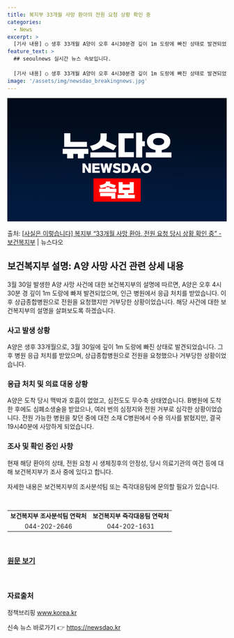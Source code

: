 ```yaml
---
title: 복지부 33개월 사망 환아의 전원 요청 상황 확인 중
categories:
  - News
excerpt: >
  [기사 내용] ○ 생후 33개월 A양이 오후 4시30분경 깊이 1m 도랑에 빠진 상태로 발견되었으며, 인근 …
feature_text: >
  ## seoulnews 실시간 뉴스 속보입니다.

  [기사 내용] ○ 생후 33개월 A양이 오후 4시30분경 깊이 1m 도랑에 빠진 상태로 발견되었으며, 인근 …
image: '/assets/img/newsdao_breakingnews.jpg'
---
```


![뉴스다오 속보](/assets/img/newsdao_breakingnews.jpg)

<p>출처: <a href="https://newsdao.kr/3480" rel="dofollow">[사실은 이렇습니다] 복지부 “33개월 사망 환아, 전원 요청 당시 상황 확인 중” - 보건복지부</a> | 뉴스다오</p>

<h2 data-ke-size="size26">보건복지부 설명: A양 사망 사건 관련 상세 내용</h2>
<p data-ke-size="size16">3월 30일 발생한 A양 사망 사건에 대한 보건복지부의 설명에 따르면, A양은 오후 4시30분 경 깊이 1m 도랑에 빠져 발견되었으며, 인근 병원에서 응급 처치를 받았습니다. 이후 상급종합병원으로 전원을 요청했지만 거부당한 상황이었습니다. 해당 사건에 대한 보건복지부의 설명을 살펴보도록 하겠습니다.</p>

<h3>사고 발생 상황</h3>
<p data-ke-size="size16">A양은 생후 33개월으로, 3월 30일에 깊이 1m 도랑에 빠진 상태로 발견되었습니다. 그 후 병원 응급 처치를 받았으며, 상급종합병원으로 전원을 요청했으나 거부당한 상황이었습니다.</p>

<h3>응급 처치 및 의료 대응 상황</h3>
<p data-ke-size="size16">A양은 도착 당시 맥박과 호흡이 없었고, 심전도도 무수축 상태였습니다. B병원에 도착한 후에도 심폐소생술을 받았으나, 여러 번의 심정지와 전원 거부로 심각한 상황이었습니다. 전원 가능한 병원을 찾던 중에 대전 소재 C병원에서 수용 의사를 밝혔지만, 결국 19시40분에 사망하게 되었습니다.</p>

<h3>조사 및 확인 중인 사항</h3>
<p data-ke-size="size16">현재 해당 환아의 상태, 전원 요청 시 생체징후의 안정성, 당시 의료기관의 여건 등에 대해 보건복지부가 조사 중에 있다고 합니다.</p>
<p data-ke-size="size16">자세한 내용은 보건복지부의 조사분석팀 또는 즉각대응팀에 문의할 필요가 있습니다.</p>
<p data-ke-size="size16">&nbsp;</p>

<table>
  <tr>
    <td style="text-align: center; height: 17px;"><b>보건복지부 조사분석팀 연락처</b></td>
    <td style="text-align: center; height: 17px;"><b>보건복지부 즉각대응팀 연락처</b></td>
  </tr>
  <tr>
    <td style="text-align: center; height: 17px;">044-202-2646</td>
    <td style="text-align: center; height: 17px;">044-202-1631</td>
  </tr>
</table>
<p data-ke-size="size16">&nbsp;</p>
<h3><a href="https://newsdao.kr/3480">원문 보기</a></h3>
<p data-ke-size="size16">&nbsp;</p>
<h3><b>자료출처</b></h3>
<p data-ke-size="size16">정책브리핑 <a href="https://www.korea.kr">www.korea.kr</a></p> 

신속 뉴스 바로가기 👉 <a href="https://newsdao.kr" rel="dofollow">https://newsdao.kr</a>


